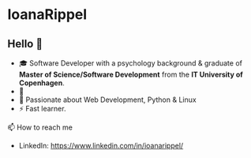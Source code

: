 
# IoanaRippel
## Hello 👋 

- 🎓 Software Developer with a psychology background & graduate of  **Master of Science/Software Development** from the **IT University of Copenhagen**.
- 🌱 
- 🤟 Passionate about Web Development, Python & Linux
- ⚡️ Fast learner.


📫 How to reach me
- LinkedIn: https://www.linkedin.com/in/ioanarippel/
<!---
joannarippel/joannarippel is a ✨ special ✨ repository because its `README.md` (this file) appears on your GitHub profile.
You can click the Preview link to take a look at your changes.
--->
